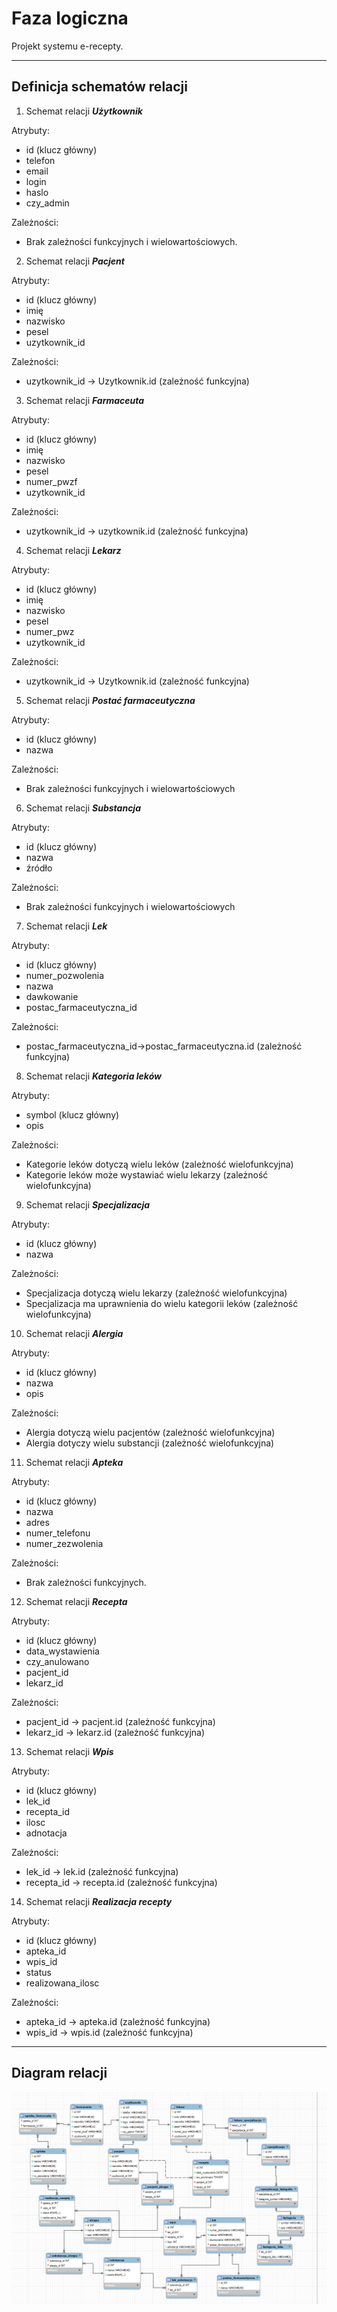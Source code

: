 
# Faza logiczna

Projekt systemu e-recepty.

___

## Definicja schematów relacji

1. Schemat relacji ***Użytkownik***

Atrybuty:
- id (klucz główny)
- telefon
- email
- login
- haslo
- czy_admin

Zależności:
- Brak zależności funkcyjnych i wielowartościowych.

2. Schemat relacji ***Pacjent***

Atrybuty:
-	id (klucz główny)
-	imię
-	nazwisko
-	pesel
-	uzytkownik_id

Zależności:
-  uzytkownik_id -> Uzytkownik.id (zależność funkcyjna)

3. Schemat relacji ***Farmaceuta***

Atrybuty:
-	id (klucz główny)
-	imię
-	nazwisko
-	pesel
-	numer_pwzf
-	uzytkownik_id

Zależności:
-  uzytkownik_id -> uzytkownik.id (zależność funkcyjna)

4. Schemat relacji ***Lekarz***

Atrybuty:
-	id (klucz główny)
-	imię
-	nazwisko
-	pesel
-	numer_pwz
-	uzytkownik_id

Zależności:
-  uzytkownik_id -> Uzytkownik.id (zależność funkcyjna)

5. Schemat relacji ***Postać farmaceutyczna***

Atrybuty:
-	id (klucz główny)
-	nazwa

Zależności:
-   Brak zależności funkcyjnych i wielowartościowych

6. Schemat relacji ***Substancja***

Atrybuty:
-	id (klucz główny)
-	nazwa
-	źródło

Zależności:
-   Brak zależności funkcyjnych i wielowartościowych

7. Schemat relacji ***Lek***

Atrybuty:
-	id (klucz główny)
-	numer_pozwolenia
-   nazwa
-	dawkowanie
-   postac_farmaceutyczna_id

Zależności:
-   postac_farmaceutyczna_id->postac_farmaceutyczna.id (zależność funkcyjna)

8. Schemat relacji ***Kategoria leków***

Atrybuty:
-	symbol (klucz główny)
-	opis

Zależności:
-   Kategorie leków dotyczą wielu leków (zależność wielofunkcyjna)
-   Kategorie leków może wystawiać wielu lekarzy (zależność wielofunkcyjna)

9. Schemat relacji ***Specjalizacja***

Atrybuty:
-	id (klucz główny)
-	nazwa

Zależności:
-   Specjalizacja dotyczą wielu lekarzy (zależność wielofunkcyjna)
-   Specjalizacja ma uprawnienia do wielu kategorii leków (zależność wielofunkcyjna)

10. Schemat relacji ***Alergia***

Atrybuty:
-	id (klucz główny)
-	nazwa
-   opis

Zależności:
-   Alergia dotyczą wielu pacjentów (zależność wielofunkcyjna)
-   Alergia dotyczy wielu substancji (zależność wielofunkcyjna)

11. Schemat relacji ***Apteka***

Atrybuty:
-	id (klucz główny)
-	nazwa
-   adres
-   numer_telefonu
-   numer_zezwolenia

Zależności:
-   Brak zależności funkcyjnych.

12. Schemat relacji ***Recepta***

Atrybuty:
-	id (klucz główny)
-	data_wystawienia
-   czy_anulowano
-   pacjent_id
-   lekarz_id

Zależności:
-   pacjent_id -> pacjent.id (zależność funkcyjna)
-   lekarz_id -> lekarz.id (zależność funkcyjna)

13. Schemat relacji ***Wpis***

Atrybuty:
-	id (klucz główny)
-	lek_id
-   recepta_id
-   ilosc
-   adnotacja

Zależności:
-   lek_id -> lek.id (zależność funkcyjna)
-   recepta_id -> recepta.id (zależność funkcyjna)

14. Schemat relacji ***Realizacja recepty***

Atrybuty:
-	id (klucz główny)
-	apteka_id
-   wpis_id
-   status
-   realizowana_ilosc

Zależności:
-   apteka_id -> apteka.id (zależność funkcyjna)
-   wpis_id -> wpis.id (zależność funkcyjna)
___

## Diagram relacji

![](model.png)